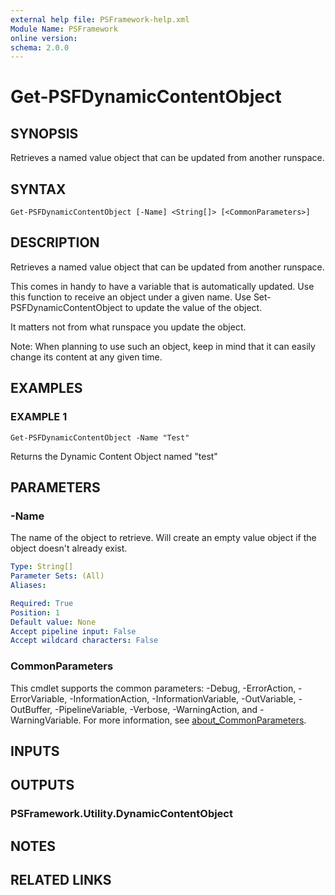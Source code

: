 ```yaml
---
external help file: PSFramework-help.xml
Module Name: PSFramework
online version:
schema: 2.0.0
---
```


# Get-PSFDynamicContentObject

## SYNOPSIS
Retrieves a named value object that can be updated from another runspace.

## SYNTAX

```
Get-PSFDynamicContentObject [-Name] <String[]> [<CommonParameters>]
```

## DESCRIPTION
Retrieves a named value object that can be updated from another runspace.

This comes in handy to have a variable that is automatically updated.
Use this function to receive an object under a given name.
Use Set-PSFDynamicContentObject to update the value of the object.

It matters not from what runspace you update the object.

Note:
When planning to use such an object, keep in mind that it can easily change its content at any given time.

## EXAMPLES

### EXAMPLE 1
```
Get-PSFDynamicContentObject -Name "Test"
```

Returns the Dynamic Content Object named "test"

## PARAMETERS

### -Name
The name of the object to retrieve.
Will create an empty value object if the object doesn't already exist.

```yaml
Type: String[]
Parameter Sets: (All)
Aliases:

Required: True
Position: 1
Default value: None
Accept pipeline input: False
Accept wildcard characters: False
```

### CommonParameters
This cmdlet supports the common parameters: -Debug, -ErrorAction, -ErrorVariable, -InformationAction, -InformationVariable, -OutVariable, -OutBuffer, -PipelineVariable, -Verbose, -WarningAction, and -WarningVariable. For more information, see [about_CommonParameters](http://go.microsoft.com/fwlink/?LinkID=113216).

## INPUTS

## OUTPUTS

### PSFramework.Utility.DynamicContentObject
## NOTES

## RELATED LINKS
